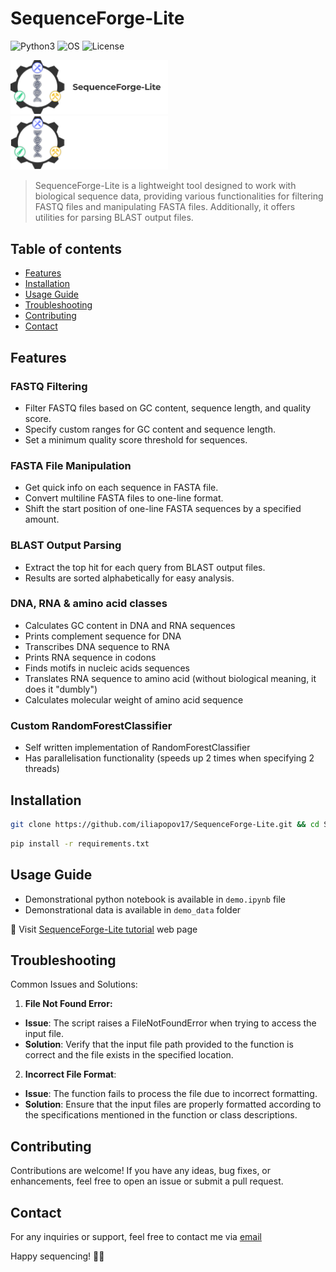 # SequenceForge-Lite

![Python3](https://img.shields.io/badge/Language-Python3-steelblue)
![OS](https://img.shields.io/badge/OS-_Windows_|_Mac_|_Linux-steelblue)
![License](https://img.shields.io/badge/License-MIT-steelblue)

<img src="https://github.com/iliapopov17/SequenceForge-Lite/blob/main/imgs/SeqForgeLite_logo_light.png#gh-light-mode-only" width = 50%/>
<img src="https://github.com/iliapopov17/SequenceForge-Lite/blob/main/imgs/SeqForgeLite_logo_dark.png#gh-dark-mode-only" width = 50%/>

> SequenceForge-Lite is a lightweight tool designed to work with biological sequence data, providing various functionalities for filtering FASTQ files and manipulating FASTA files. Additionally, it offers utilities for parsing BLAST output files.

## Table of contents

- [Features](#features)
- [Installation](#installation)
- [Usage Guide](#usage-guide)
- [Troubleshooting](#troubleshooting)
- [Contributing](#contributing)
- [Contact](#contact)

## Features
### FASTQ Filtering
- Filter FASTQ files based on GC content, sequence length, and quality score.
- Specify custom ranges for GC content and sequence length.
- Set a minimum quality score threshold for sequences.
### FASTA File Manipulation
- Get quick info on each sequence in FASTA file.
- Convert multiline FASTA files to one-line format.
- Shift the start position of one-line FASTA sequences by a specified amount.
### BLAST Output Parsing
- Extract the top hit for each query from BLAST output files.
- Results are sorted alphabetically for easy analysis.
### DNA, RNA & amino acid classes
- Calculates GC content in DNA and RNA sequences
- Prints complement sequence for DNA
- Transcribes DNA sequence to RNA
- Prints RNA sequence in codons
- Finds motifs in nucleic acids sequences
- Translates RNA sequence to amino acid (without biological meaning, it does it "dumbly")
- Calculates molecular weight of amino acid sequence
### Custom RandomForestClassifier
- Self written implementation of RandomForestClassifier
- Has parallelisation functionality (speeds up 2 times when specifying 2 threads)

## Installation

```bash
git clone https://github.com/iliapopov17/SequenceForge-Lite.git && cd SequenceForge-Lite
```

```bash
pip install -r requirements.txt
```

## Usage Guide
- Demonstrational python notebook is available in `demo.ipynb` file
- Demonstrational data is available in `demo_data` folder<br>

🔗 Visit [SequenceForge-Lite tutorial](https://github.com/iliapopov17/SequenceForge-Lite/wiki) web page

## Troubleshooting
Common Issues and Solutions:
1. **File Not Found Error:**
- **Issue**: The script raises a FileNotFoundError when trying to access the input file.
- **Solution**: Verify that the input file path provided to the function is correct and the file exists in the specified location.
2. **Incorrect File Format**:
- **Issue**: The function fails to process the file due to incorrect formatting.
- **Solution**: Ensure that the input files are properly formatted according to the specifications mentioned in the function or class descriptions.

## Contributing
Contributions are welcome! If you have any ideas, bug fixes, or enhancements, feel free to open an issue or submit a pull request.

## Contact
For any inquiries or support, feel free to contact me via [email](mailto:iljapopov17@gmail.com)

Happy sequencing! 🧬🔬
